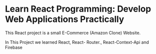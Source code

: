 # Learn React Programming: Develop Web Applications Practically

This React project is a small E-Commerce (Amazon Clone) Website.

In This Project we learned React, React- Router., React-Context-Api and Firebase
